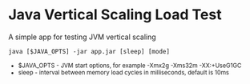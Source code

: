 # Java Vertical Scaling Load Test 
A simple app for testing JVM vertical scaling 


``` java [$JAVA_OPTS] -jar app.jar [sleep] [mode]  ```
<small>
* $JAVA_OPTS - JVM start options, for example -Xmx2g -Xms32m -XX:+UseG1GC
* sleep - interval between memory load cycles in milliseconds, default is 10ms 
</small>
